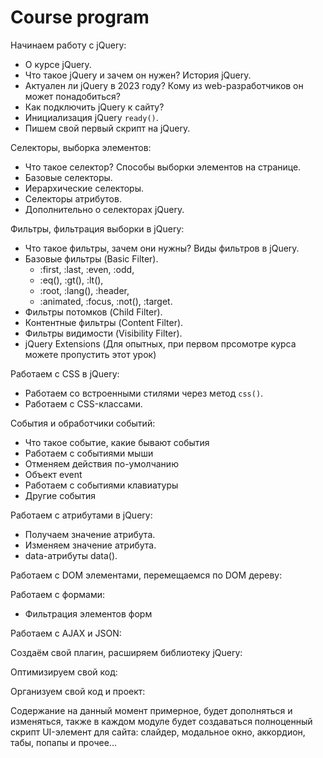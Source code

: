 # Course program
Начинаем работу с jQuery:
- О курсе jQuery.
- Что такое jQuery и зачем он нужен? История jQuery.
- Актуален ли jQuery в 2023 году? Кому из web-разработчиков он может понадобиться?
- Как подключить jQuery к сайту?
- Инициализация jQuery `ready()`.
- Пишем свой первый скрипт на jQuery.

Селекторы, выборка элементов:
- Что такое селектор? Способы выборки элементов на странице.
- Базовые селекторы.
- Иерархические селекторы.
- Селекторы атрибутов.
- Дополнительно о селекторах jQuery.

Фильтры, фильтрация выборки в jQuery:
- Что такое фильтры, зачем они нужны? Виды фильтров в jQuery.
- Базовые фильтры (Basic Filter).
  - :first, :last, :even, :odd,
  - :eq(), :gt(), :lt(),
  - :root, :lang(), :header,
  - :animated, :focus, :not(), :target.
- Фильтры потомков (Child Filter).
- Контентные фильтры (Content Filter).
- Фильтры видимости (Visibility Filter).
- jQuery Extensions (Для опытных, при первом прсомотре курса можете пропустить этот урок)

Работаем с CSS в jQuery:
- Работаем со встроенными стилями через метод `css()`.
- Работаем с CSS-классами.

События и обработчики событий:
- Что такое событие, какие бывают события
- Работаем с событиями мыши
- Отменяем действия по-умолчанию
- Объект event
- Работаем с событиями клавиатуры
- Другие события

Работаем с атрибутами в jQuery:
- Получаем значение атрибута.
- Изменяем значение атрибута.
- data-атрибуты data().

Работаем с DOM элементами, перемещаемся по DOM дереву:

Работаем с формами:
- Фильтрация элементов форм

Работаем с AJAX и JSON:

Создаём свой плагин, расширяем библиотеку jQuery:

Оптимизируем свой код:

Организуем свой код и проект:

Содержание на данный момент примерное, будет дополняться и изменяться, также в каждом модуле будет создаваться полноценный скрипт UI-элемент для сайта: слайдер, модальное окно, аккордион, табы, попапы и прочее...
